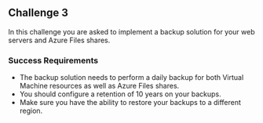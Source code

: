 ## Challenge 3
In this challenge you are asked to implement a backup solution for your web servers and Azure Files shares. 

### Success Requirements
- The backup solution needs to perform a daily backup for both Virtual Machine resources as well as Azure Files shares.
- You should configure a retention of 10 years on your backups.
- Make sure you have the ability to restore your backups to a different region.